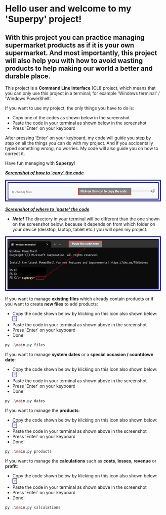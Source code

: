 # Hello user and welcome to my 'Superpy' project!

## With this project you can practice managing supermarket products as if it is your own supermarket. And most importantly, this project will also help you with how to avoid wasting products to help making our world a better and durable place.



This project is a **Command Line Interface** (CLI) project, which means that you can only use this project in a terminal; for example 'Windows terminal' / 'Windows PowerShell'.

If you want to use my project, the only things you have to do is:

* Copy one of the codes as shown below in the screenshot
* Paste the code in your terminal as shown below in the screenshot
* Press 'Enter' on your keyboard


After pressing 'Enter' on your keyboard, my code will guide you step by step on all the things you can do with my project. And if you accidentally typed something wrong, no worries. My code will also guide you on how to correct it.

Have fun managing with **Superpy**!



***<ins>Screenshot of how to 'copy' the code</ins>***

![Screenshot of how to copy the code](image.png)



***<ins>Screenshot of where to 'paste' the code</ins>***
* ***Note!*** The directory in your terminal will be different than the one shown on the screenshot below, because it depends on from which folder on your device (desktop, laptop, tablet etc.) you will open my project.

![Screenshot of where to paste the code](image-1.png)



If you want to manage **existing files** which already contain products or if you want to create **new files** to add products:
* Copy the code shown below by klicking on this icon also shown below: <img src="/superpy/image-2.png" alt="copy icon" width="3%" height="3%">
* Paste the code in your terminal as shown above in the screenshot
* Press 'Enter' on your keyboard
* Done!


```sh
py .\main.py files
```



If you want to manage **system dates** or a **special occasion / countdown date**:
* Copy the code shown below by klicking on this icon also shown below: <img src="/superpy/image-2.png" alt="copy icon" width="3%" height="3%">
* Paste the code in your terminal as shown above in the screenshot
* Press 'Enter' on your keyboard
* Done!

```sh
py .\main.py dates
```



If you want to manage the **products**:
* Copy the code shown below by klicking on this icon also shown below: <img src="/superpy/image-2.png" alt="copy icon" width="3%" height="3%">
* Paste the code in your terminal as shown above in the screenshot
* Press 'Enter' on your keyboard
* Done!

```sh
py .\main.py products
```



If you want to manage the **calculations** such as **costs**, **losses**, **revenue** or **profit**:
* Copy the code shown below by klicking on this icon also shown below: <img src="/superpy/image-2.png" alt="copy icon" width="3%" height="3%">
* Paste the code in your terminal as shown above in the screenshot
* Press 'Enter' on your keyboard
* Done!

```sh
py .\main.py calculations
```
